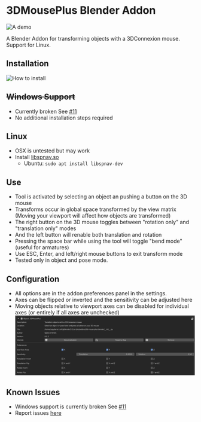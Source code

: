 # 3DMousePlus Blender Addon
![A demo](./demo.gif)

A Blender Addon for transforming objects with a 3DConnexion mouse.
Support for Linux.

## Installation
![How to install](./install.gif)

## ~~Windows Support~~
- Currently broken See [#11](https://github.com/sjkillen/3d-mouse-plus-blender/issues/11)
- No additional installation steps required

## Linux
- OSX is untested but may work
- Install [libspnav.so](https://github.com/FreeSpacenav/libspnav)
    - Ubuntu: `sudo apt install libspnav-dev`

## Use
- Tool is activated by selecting an object an pushing a button on the 3D mouse
- Transforms occur in global space transformed by the view matrix (Moving your viewport will affect how objects are transformed)
- The right button on the 3D mouse toggles between "rotation only" and "translation only" modes
- And the left button will renable both translation and rotation
- Pressing the space bar while using the tool will toggle "bend mode" (useful for armatures)
- Use ESC, Enter, and left/right mouse buttons to exit transform mode
- Tested only in object and pose mode.

## Configuration

- All options are in the addon preferences panel in the settings.
- Axes can be flipped or inverted and the sensitivity can be adjusted here
- Moving objects relative to viewport axes can be disabled for individual axes (or entirely if all axes are unchecked)
![Settings](./settings.png)

## Known Issues
- Windows support is currently broken See [#11](https://github.com/sjkillen/3d-mouse-plus-blender/issues/11)
- Report issues [here](https://github.com/sjkillen/3d-mouse-plus-blender/issues)
